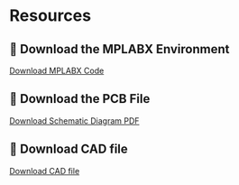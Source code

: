 # Resources

## 📁 Download the MPLABX Environment

[Download MPLABX Code](./assets/zip-files/MPLABXfile.zip)

## 📁 Download the PCB File

[Download Schematic Diagram PDF](./assets/zip-files/PCBfile.zip)

## 📁 Download CAD file

[Download CAD file](.assets/zip-files/SolarArrayAssembly.zip)
